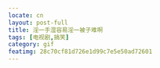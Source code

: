 ```yaml
---
locate: cn
layout: post-full
title: 淫一手湿容易淫一被子难啊
tags: [电视剧,搞笑]
category: gif
featimg: 28c70cf81d726e1d99c7e5e50ad72601
---
```

